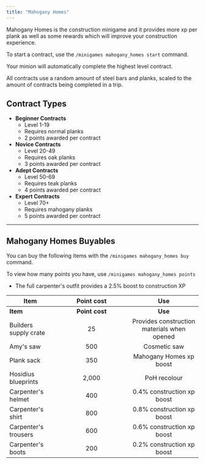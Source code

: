 ```yaml
---
title: "Mahogany Homes"
---
```


Mahogany Homes is the construction minigame and it provides more xp per plank as well as some rewards which will improve your construction experience.

To start a contract, use the `/minigames mahogany_homes start` command.

Your minion will automatically complete the highest level contract.

All contracts use a random amount of steel bars and planks, scaled to the amount of contracts being completed in a trip.

## Contract Types

- **Beginner Contracts**
  - Level 1-19
  - Requires normal planks
  - 2 points awarded per contract
- **Novice Contracts**
  - Level 20-49
  - Requires oak planks
  - 3 points awarded per contract
- **Adept Contracts**
  - Level 50-69
  - Requires teak planks
  - 4 points awarded per contract
- **Expert Contracts**
  - Level 70+
  - Requires mahogany planks
  - 5 points awarded per contract

---

## **Mahogany Homes Buyables**

You can buy the following items with the `/minigames mahogany_homes buy` command.

To view how many points you have, use `/minigames mahogany_homes points`

- The full carpenter's outfit provides a 2.5% boost to construction XP

<table data-header-hidden><thead><tr><th>Item</th><th width="180.00000000000003" align="center">Point cost</th><th align="center">Use</th></tr></thead><tbody><tr><td><strong>Item</strong></td><td align="center"><strong>Point cost</strong></td><td align="center"><strong>Use</strong></td></tr><tr><td>Builders supply crate</td><td align="center">25</td><td align="center">Provides construction materials when opened</td></tr><tr><td>Amy's saw</td><td align="center">500</td><td align="center">Cosmetic saw</td></tr><tr><td>Plank sack</td><td align="center">350</td><td align="center">Mahogany Homes xp boost</td></tr><tr><td>Hosidius blueprints</td><td align="center">2,000</td><td align="center">PoH recolour</td></tr><tr><td>Carpenter's helmet</td><td align="center">400</td><td align="center">0.4% construction xp boost</td></tr><tr><td>Carpenter's shirt</td><td align="center">800</td><td align="center">0.8% construction xp boost</td></tr><tr><td>Carpenter's trousers</td><td align="center">600</td><td align="center">0.6% construction xp boost</td></tr><tr><td>Carpenter's boots</td><td align="center">200</td><td align="center">0.2% construction xp boost</td></tr></tbody></table>
